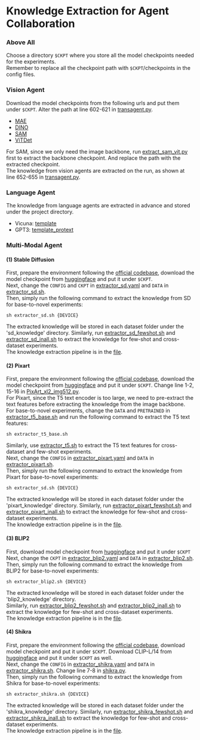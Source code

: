# Knowledge Extraction for Agent Collaboration

### Above All
Choose a directory ```$CKPT``` where you store all the model checkpoints needed for the experiments.
<br>
Remember to replace all the checkpoint path with ```$CKPT```/checkpoints in the config files.

### Vision Agent

Download the model checkpoints from the following urls and put them under ```$CKPT```. Alter the path at line 602-621 in [transagent.py](../trainers/transagent.py).
<br>
- [MAE](https://dl.fbaipublicfiles.com/mae/pretrain/mae_pretrain_vit_base.pth)
- [DINO](https://dl.fbaipublicfiles.com/dino/dino_vitbase16_pretrain/dino_vitbase16_pretrain.pth)
- [SAM](https://dl.fbaipublicfiles.com/segment_anything/sam_vit_b_01ec64.pth)
- [ViTDet](https://dl.fbaipublicfiles.com/detectron2/ViTDet/COCO/mask_rcnn_vitdet_b/f325346929/model_final_61ccd1.pkl)

For SAM, since we only need the image backbone, run [extract_sam_vit.py](extract_sam_vit.py) first to extract the backbone checkpoint. And replace the path with the extracted checkpoint.
<br>
The knowledge from vision agents are extracted on the run, as shown at line 652-655 in [transagent.py](../trainers/transagent.py).

### Language Agent

The knowledge from language agents are extracted in advance and stored under the project directory.
- Vicuna: [template](../template)
- GPT3: [template_protext](../template_protext)

### Multi-Modal Agent

#### (1) Stable Diffusion

First, prepare the environment following the [official codebase](https://github.com/CompVis/stable-diffusion), download the model checkpoint from [huggingface](https://huggingface.co/CompVis/stable-diffusion-v1-4/tree/main) and put it under ```$CKPT```.
<br>
Next, change the ```CONFIG``` and ```CKPT``` in [extractor_sd.yaml](../configs/knowledge_extraction/extractor_sd.yaml) and ```DATA``` in [extractor_sd.sh](extractor_sd.sh).
<br>
Then, simply run the following command to extract the knowledge from SD for base-to-novel experiments:
```
sh extractor_sd.sh {DEVICE}
```
The extracted knowledge will be stored in each dataset folder under the 'sd_knowledge' directory.
Similarly, run [extractor_sd_fewshot.sh](extractor_sd_fewshot.sh) and [extractor_sd_inall.sh](extractor_sd_inall.sh)
to extract the knowledge for few-shot and cross-dataset experiments.
<br>
The knowledge extraction pipeline is in the [file](extractor_sd.py).

#### (2) Pixart

First, prepare the environment following the [official codebase](https://github.com/PixArt-alpha/PixArt-alpha/tree/53dac066f60fe5fdbdde4f0360145ca96d4cc38c), download the model checkpoint from [huggingface](https://huggingface.co/PixArt-alpha/PixArt-alpha) and put it under ```$CKPT```.
Change line 1-2, 15-16 in [PixArt_xl2_img512.py](../configs/pixart/PixArt_xl2_img512.py).
<br>
For Pixart, since the T5 text encoder is too large, we need to pre-extract the text features before extracting the knowledge from the image backbone.
<br>
For base-to-novel experiments, change the ```DATA``` and ```PRETRAINED``` in [extractor_t5_base.sh](extractor_t5_base.sh) and run the following command to extract the T5 text features:
```
sh extractor_t5_base.sh
```
Similarly, use [extractor_t5.sh](extractor_t5.sh) to extract the T5 text features for cross-dataset and few-shot experiments.
<br>
Next, change the ```CONFIG``` in [extractor_pixart.yaml](../configs/knowledge_extraction/extractor_pixart.yaml) and ```DATA``` in [extractor_pixart.sh](extractor_pixart.sh).
<br>
Then, simply run the following command to extract the knowledge from Pixart for base-to-novel experiments:
```
sh extractor_sd.sh {DEVICE}
```
The extracted knowledge will be stored in each dataset folder under the 'pixart_knowledge' directory.
Similarly, run [extractor_pixart_fewshot.sh](extractor_pixart_fewshot.sh) and [extractor_pixart_inall.sh](extractor_pixart_inall.sh)
to extract the knowledge for few-shot and cross-dataset experiments.
<br>
The knowledge extraction pipeline is in the [file](extractor_pixart.py).

#### (3) BLIP2

First, download model checkpoint from [huggingface](https://huggingface.co/Salesforce/blip2-opt-2.7b) and put it under ```$CKPT```
<br>
Next, change the ```CKPT``` in [extractor_blip2.yaml](../configs/knowledge_extraction/extractor_blip2.yaml) and ```DATA``` in [extractor_blip2.sh](extractor_blip2.sh).
<br>
Then, simply run the following command to extract the knowledge from BLIP2 for base-to-novel experiments:
```
sh extractor_blip2.sh {DEVICE}
```
The extracted knowledge will be stored in each dataset folder under the 'blip2_knowledge' directory.
<br>
Similarly, run [extractor_blip2_fewshot.sh](extractor_blip2_fewshot.sh) and [extractor_blip2_inall.sh](extractor_blip2_inall.sh)
to extract the knowledge for few-shot and cross-dataset experiments.
<br>
The knowledge extraction pipeline is in the [file](extractor_blip2.py).

#### (4) Shikra

First, prepare the environment following the [official codebase](https://github.com/shikras/shikra), download model checkpoint and put it under ```$CKPT```.
Download CLIP-L/14 from [huggingface](https://huggingface.co/openai/clip-vit-large-patch14) and put it under ```$CKPT``` as well.
<br>
Next, change the ```CONFIG``` in [extractor_shikra.yaml](../configs/knowledge_extraction/extractor_shikra.yaml) and ```DATA``` in [extractor_shikra.sh](extractor_shikra.sh).
Change line 7-8 in [shikra.py](../configs/shikra/shikra.py).
<br>
Then, simply run the following command to extract the knowledge from Shikra for base-to-novel experiments:
```
sh extractor_shikra.sh {DEVICE}
```
The extracted knowledge will be stored in each dataset folder under the 'shikra_knowledge' directory.
Similarly, run [extractor_shikra_fewshot.sh](extractor_shikra_fewshot.sh) and [extractor_shikra_inall.sh](extractor_shikra_inall.sh)
to extract the knowledge for few-shot and cross-dataset experiments.
<br>
The knowledge extraction pipeline is in the [file](extractor_shikra.py).